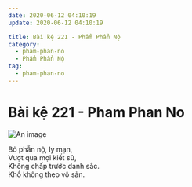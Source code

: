 ```yaml
---
date: 2020-06-12 04:10:19
update: 2020-06-12 04:10:19

title: Bài kệ 221 - Phẩm Phẩn Nộ
category:
  - pham-phan-no
  - Phẩm Phẩn Nộ
tag:
  - pham-phan-no
---
```


# Bài kệ 221 - Pham Phan No

![An image](/img/pham-phan-no/pham-phan-no-221.jpg)

Bỏ phẫn nộ, ly mạn,<br>Vượt qua mọi kiết sử,<br>Không chấp trước danh sắc.<br>Khổ không theo vô sản.<br>
